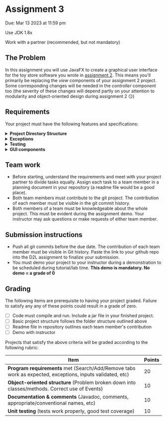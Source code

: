 # Assignment 3
Due: Mar 13 2023 at 11:59 pm

Use JDK 1.8x

Work with a partner (recommended, but not mandatory)


## The Problem
In this assignment you will use JavaFX to create a graphical user interface for the toy store software you wrote in [assignment 2](https://github.com/MRU-COMP1502-2023/instructions/blob/main/assignment_2.md). This means you'll primarily be replacing the *view* components of your assignment 2 project. Some corresponding changes will be needed in the *controller* component too (the severity of these changes will depend partly on your attention to modularity and object-oriented design during assignment 2 :smirk:)

## Requirements
Your project must have the following features and specifications:

<details>
  <summary><b>Project Directory Structure</b></summary>
  <p>
  Follow this directory structure:
  
  * README.md   (containing project title, authors' names and contributions
  * bin/   (compiled java files)
  * src/   (Java source files)
      * application/    (classes housing the "main" program)
      * controller/     (classes used to coordinate the "model"s and "view"s)
      * model/          (classes related to data objects, like toys)
      * view/           (classes related to user interface)
      * exceptions/     (custom exception classes)
  * doc/   generated JavaDoc (Ensure the private option is checked and everything is included in the generated documentation.)
  * lib/    any 3rd-party libraries. This folder may be empty
  * res/    any resources or data files
  * test/   unit tests
    </p>
</details>

<details>
  <summary><b>Exceptions</b></summary>
  <p>
The program should throw (custom) exceptions if:
    
  * The input price is negative when the user creates a new toy
  * The minimum number of players is greater than the maximum, when adding a new board game
    </p>
</details>

<details>
  <summary><b>Testing</b></summary>
  <p>
We expect to see reasonable JUnit tests for your project. Isolate some of the key functions and write tests for them that cover all possible situations.
    </p>
</details>

<details>
  <summary><b>GUI components</b></summary>
  
  The exact layout is up to you, but at a minimum your GUI must have the components shown in these sample screenshots.
  
  <p>

    
![image](https://user-images.githubusercontent.com/8976705/223778790-340445a7-5eb7-4eda-b255-6619814c5bc4.png)
![image](https://user-images.githubusercontent.com/8976705/223779226-fc17acb6-33da-4f7d-89c0-8080c2054f91.png)
![image](https://user-images.githubusercontent.com/8976705/223779333-0ea0dc21-a004-4faf-98eb-d26feba853a5.png)

  
  </p>
</details>


## Team work
* Before starting, understand the requirements and meet with your project partner to divide tasks equally. Assign each task to a team member in a planning document in your repository (a readme file would be a good place).
*	Both team members must contribute to the git project. The contribution of each member must be visible in the git commit history.
*	Both members of a team must be knowledgeable about the whole project. This must be evident during the assignment demo. Your instructor may ask questions or make requests of either team member.

## Submission instructions
* Push all git commits before the due date. The contribution of each team member must be visible in Git history. Paste the link to your github repo into the D2L assignment to finalize your submission.
* You must demo your project to your instructor during a demonstration to be scheduled during tutorial/lab time. **This demo is mandatory. No demo = a grade of 0**

## Grading
The following items are prerequisite to having your project graded. Failure to satisfy any any of these points could result in a grade of zero.
* [ ] Code must compile and run. Include a jar file in your finished project.
* [ ] Basic project structure follows the folder structure outlined above
* [ ] Readme file in repository outlines each team member's contribution
* [ ] Demo with instructor

Projects that satisfy the above criteria will be graded according to the following rubric:

| Item                        | Points |
| --------------------------- | ------ |
| **Program requirements** met (Search/Add/Remove tabs work as expected, exceptions, inputs validated, etc)                                                              | 20     |
| **Object-oriented structure** (Problem broken down into classes/methods. Correct use of Events)                  | 10     |
| **Documentation & comments** (Javadoc, comments, appropriate/conventional names, etc)                                             | 10     |
| **Unit testing** (tests work properly, good test coverage)                                                                        | 10     |
